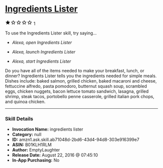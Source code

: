# [Ingredients Lister](http://alexa.amazon.com/#skills/amzn1.ask.skill.ab71048d-2bd6-43d4-94d8-303e916399e7)
![1 stars](../../images/ic_star_black_18dp_1x.png)![1 stars](../../images/ic_star_border_black_18dp_1x.png)![1 stars](../../images/ic_star_border_black_18dp_1x.png)![1 stars](../../images/ic_star_border_black_18dp_1x.png)![1 stars](../../images/ic_star_border_black_18dp_1x.png) 1

To use the Ingredients Lister skill, try saying...

* *Alexa, open Ingredients Lister*

* *Alexa, launch Ingredients Lister*

* *Alexa, start Ingredients Lister*

Do you have all of the items needed to make your breakfast, lunch, or dinner? Ingredients Lister tells you the ingredients needed for simple meals. Dishes include: baked salmon, grilled chicken, baked macaroni and cheese, fettuccine alfredo, pasta pomodoro, butternut squash soup, scrambled eggs, chicken nuggets, bacon lettuce tomato sandwich, lasagna, grilled shrimp, steak tacos, portobello penne casserole, grilled italian pork chops, and quinoa chicken.

***

### Skill Details

* **Invocation Name:** ingredients lister
* **Category:** null
* **ID:** amzn1.ask.skill.ab71048d-2bd6-43d4-94d8-303e916399e7
* **ASIN:** B01KLH1RLM
* **Author:** EmptyLaughter
* **Release Date:** August 22, 2016 @ 07:45:10
* **In-App Purchasing:** No
